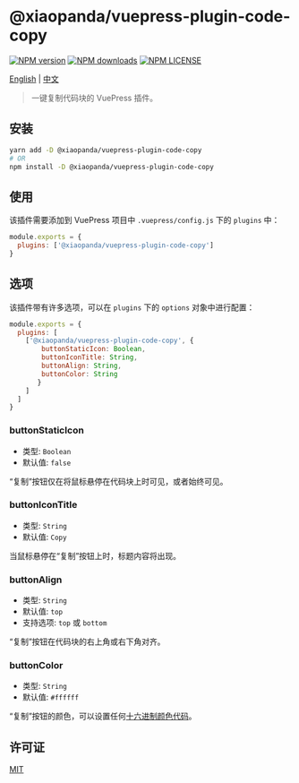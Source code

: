 # @xiaopanda/vuepress-plugin-code-copy

[![NPM version](https://badgen.net/npm/v/@xiaopanda/vuepress-plugin-code-copy)](https://npmjs.com/package/@xiaopanda/vuepress-plugin-code-copy) 
[![NPM downloads](https://badgen.net/npm/dm/@xiaopanda/vuepress-plugin-code-copy)](https://npmjs.com/package/@xiaopanda/vuepress-plugin-code-copy) 
[![NPM LICENSE](https://badgen.net/npm/license/@xiaopanda/vuepress-plugin-code-copy)](https://github.com/panxingcheng/vuepress-plugin-code-copy/blob/master/LICENSE)

[English](./README.md) | [中文](./README.zh-CN.md)

> 一键复制代码块的 VuePress 插件。

## 安装

```bash
yarn add -D @xiaopanda/vuepress-plugin-code-copy
# OR 
npm install -D @xiaopanda/vuepress-plugin-code-copy
```

## 使用
该插件需要添加到 VuePress 项目中 `.vuepress/config.js` 下的 `plugins` 中：

```js
module.exports = {
  plugins: ['@xiaopanda/vuepress-plugin-code-copy'] 
}
```

## 选项
该插件带有许多选项，可以在 `plugins` 下的 `options` 对象中进行配置：

```js
module.exports = {
  plugins: [
    ['@xiaopanda/vuepress-plugin-code-copy', {
        buttonStaticIcon: Boolean,
        buttonIconTitle: String,
        buttonAlign: String,
        buttonColor: String
       }
    ]
  ]
}
```

### buttonStaticIcon

* 类型: `Boolean`
* 默认值: `false`

“复制”按钮仅在将鼠标悬停在代码块上时可见，或者始终可见。

### buttonIconTitle

* 类型: `String`
* 默认值: `Copy`

当鼠标悬停在“复制”按钮上时，标题内容将出现。

### buttonAlign

* 类型: `String`
* 默认值: `top`
* 支持选项: `top` 或 `bottom`

“复制”按钮在代码块的右上角或右下角对齐。

### buttonColor

* 类型: `String`
* 默认值: `#ffffff`

“复制”按钮的颜色，可以设置任何[十六进制颜色代码](https://htmlcolorcodes.com/)。

## 许可证

[MIT](./LICENSE)